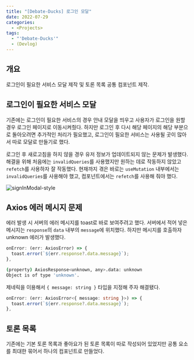 ```yaml
---
title: "[Debate-Ducks] 로그인 모달"
date: 2022-07-29
categories:
  - <Projects>
tags:
  - "'Debate-Ducks'"
  - (Devlog)
---
```


## 개요

로그인이 필요한 서비스 모달 제작 및 토론 목록 공통 컴포넌트 제작.

## 로그인이 필요한 서비스 모달

기존에는 로그인이 필요한 서비스의 경우 안내 모달을 띄우고 사용자가 로그인을 원할 경우 로그인 페이지로 이동시켜줬다. 하지만 로그인 후 다시 해당 페이지의 해당 부분으로 돌아오려면 추가적인 처리가 필요했고, 로그인이 필요한 서비스는 사용될 곳이 많아서 따로 모달로 만들기로 했다.

로그인 후 새로고침을 하지 않을 경우 유저 정보가 업데이트되지 않는 문제가 발생했다. 해결을 위해 처음에는 `invalidQueries`를 사용했지만 원하는 데로 작동하지 않았고 `refetch`를 사용하자 잘 작동했다. 현재까지 겪은 바로는 `useMutation` 내부에서는 `invalidQueries`를 사용해야 했고, 컴포넌트에서는 `refetch`를 사용해 줘야 했다.

![signInModal-style](https://user-images.githubusercontent.com/84524514/181734868-fdaf5e95-1e46-4914-b476-83ebd81787f2.gif)

## Axios 에러 메시지 문제

에러 발생 시 서버의 에러 메시지를 toast로 바로 보여주려고 했다. 서버에서 적어 넣은 메시지는 `response`의 `data` 내부의 `message`에 위치했다. 하지만 메시지를 호출하자 unknown 에러가 발생했다.

```ts
onError: (err: AxiosError) => {
  toast.error(`${err.response?.data.message}`);
},
```

```bash
(property) AxiosResponse<unknown, any>.data: unknown
Object is of type 'unknown'.
```

제네릭을 이용해서 `{ message: string }` 타입을 지정해 주자 해결됐다.

```ts
onError: (err: AxiosError<{ message: string }>) => {
  toast.error(`${err.response?.data.message}`);
},
```

## 토론 목록

기존에는 기본 토론 목록과 좋아요가 된 토론 목록이 따로 작성되어 있었지만 공통 요소를 최대한 묶어서 하나의 컴포넌트로 만들었다.
